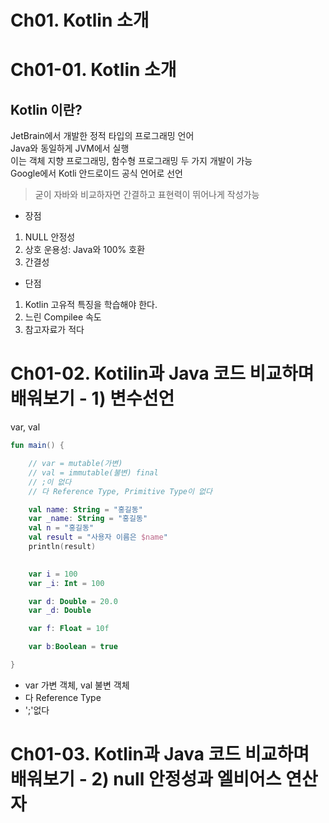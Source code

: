 # Ch01. Kotlin 소개
# Ch01-01. Kotlin 소개
## Kotlin 이란?
JetBrain에서 개발한 정적 타입의 프로그래밍 언어  
Java와 동일하게 JVM에서 실행  
이는 객체 지향 프로그래밍, 함수형 프로그래밍 두 가지 개발이 가능  
Google에서 Kotli 안드로이드 공식 언어로 선언  
> 굳이 자바와 비교하자면 간결하고 표현력이 뛰어나게 작성가능
- 장점
1. NULL 안정성
2. 상호 운용성: Java와 100% 호환
3. 간결성
- 단점
1. Kotlin 고유적 특징을 학습해야 한다.
2. 느린 Compilee 속도
3. 참고자료가 적다


# Ch01-02. Kotilin과 Java 코드 비교하며 배워보기 - 1) 변수선언
var, val
```kotlin
fun main() {

    // var = mutable(가변)
    // val = immutable(불변) final
    // ;이 없다
    // 다 Reference Type, Primitive Type이 없다

    val name: String = "홍길동"
    var _name: String = "홍길동"
    val n = "홍길동"
    val result = "사용자 이름은 $name"
    println(result)
    

    var i = 100
    var _i: Int = 100

    var d: Double = 20.0
    var _d: Double

    var f: Float = 10f

    var b:Boolean = true

}
```
- var 가변 객체, val 불변 객체
- 다 Reference Type
- ';'없다


# Ch01-03. Kotlin과 Java 코드 비교하며 배워보기 - 2) null 안정성과 엘비어스 연산자